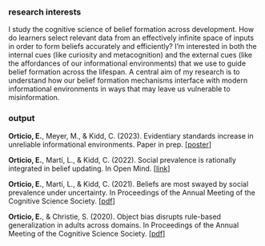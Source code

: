 

### research interests
I study the cognitive science of belief formation across development. How do learners select relevant data from an effectively infinite space of inputs in order to form beliefs accurately and efficiently? I’m interested in both the internal cues (like curiosity and metacognition) and the external cues (like the affordances of our informational environments) that we use to guide belief formation across the lifespan. A central aim of my research is to understand how our belief formation mechanisms interface with modern informational environments in ways that may leave us vulnerable to misinformation.

### output
**Orticio, E.**, Meyer, M., & Kidd, C. (2023). Evidentiary standards increase in unreliable informational environments. Paper in prep. [[poster](https://orticio.com/assets/bcccd23_poster_v2.pdf)]

**Orticio, E.**, Martí, L., & Kidd, C. (2022). Social prevalence is rationally integrated in belief updating. In Open Mind. [[link](https://direct.mit.edu/opmi/article/doi/10.1162/opmi_a_00056/111216/Social-Prevalence-Is-Rationally-Integrated-in)]

**Orticio, E.**, Martí, L., & Kidd, C. (2021). Beliefs are most swayed by social prevalence under uncertainty. In Proceedings of the Annual Meeting of the Cognitive Science Society. [[pdf](https://escholarship.org/content/qt7sb1h1fp/qt7sb1h1fp.pdf)]

**Orticio, E.**, & Christie, S. (2020). Object bias disrupts rule-based generalization in adults across domains. In Proceedings of the Annual Meeting of the Cognitive Science Society. [[pdf](https://www.cognitivesciencesociety.org/cogsci20/papers/0148/0148.pdf)]
